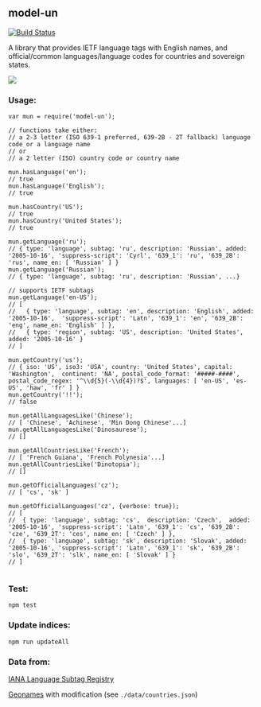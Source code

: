 ## model-un

[![Build Status](https://travis-ci.org/mapbox/model-un.svg)](https://travis-ci.org/mapbox/model-un)

A library that provides IETF language tags with English names, and official/common languages/language codes for countries and sovereign states.

![](https://cloud.githubusercontent.com/assets/3952537/9949310/e31e04b0-5d5f-11e5-800e-1252f9f3cb53.png)

### Usage:

```
var mun = require('model-un');

// functions take either:
// a 2-3 letter (ISO 639-1 preferred, 639-2B - 2T fallback) language code or a language name
// or
// a 2 letter (ISO) country code or country name

mun.hasLanguage('en');
// true
mun.hasLanguage('English');
// true

mun.hasCountry('US');
// true
mun.hasCountry('United States');
// true

mun.getLanguage('ru');
// { type: 'language', subtag: 'ru', description: 'Russian', added: '2005-10-16', 'suppress-script': 'Cyrl', '639_1': 'ru', '639_2B': 'rus', name_en: [ 'Russian' ] }
mun.getLanguage('Russian');
// { type: 'language', subtag: 'ru', description: 'Russian', ...}

// supports IETF subtags
mun.getLanguage('en-US');
// [ 
//   { type: 'language', subtag: 'en', description: 'English', added: '2005-10-16',  'suppress-script': 'Latn', '639_1': 'en', '639_2B': 'eng', name_en: 'English' ] },
//   { type: 'region', subtag: 'US', description: 'United States', added: '2005-10-16' }
// ]

mun.getCountry('us');
// { iso: 'US', iso3: 'USA', country: 'United States', capital: 'Washington',  continent: 'NA', postal_code_format: '#####-####', postal_code_regex: '^\\d{5}(-\\d{4})?$', languages: [ 'en-US', 'es-US', 'haw', 'fr' ] }
mun.getCountry('!!');
// false

mun.getAllLanguagesLike('Chinese');
// [ 'Chinese', 'Achinese', 'Min Dong Chinese'...]
mun.getAllLanguagesLike('Dinosaurese');
// []

mun.getAllCountriesLike('French');
// [ 'French Guiana', 'French Polynesia'...]
mun.getAllCountriesLike('Dinotopia');
// []

mun.getOfficialLanguages('cz');
// [ 'cs', 'sk' ]

mun.getOfficialLanguages('cz', {verbose: true});
// [
//  { type: 'language', subtag: 'cs',  description: 'Czech',  added: '2005-10-16', 'suppress-script': 'Latn', '639_1': 'cs', '639_2B': 'cze', '639_2T': 'ces', name_en: [ 'Czech' ] },
//  { type: 'language', subtag: 'sk', description: 'Slovak', added: '2005-10-16', 'suppress-script': 'Latn', '639_1': 'sk', '639_2B': 'slo', '639_2T': 'slk', name_en: [ 'Slovak' ] } 
// ]


```

### Test:

`npm test`

### Update indices:

`npm run updateAll`

### Data from: 

[IANA Language Subtag Registry](http://www.iana.org/assignments/language-subtag-registry)

[Geonames](http://creativecommons.org/licenses/by/3.0/) with modification (see `./data/countries.json`)
